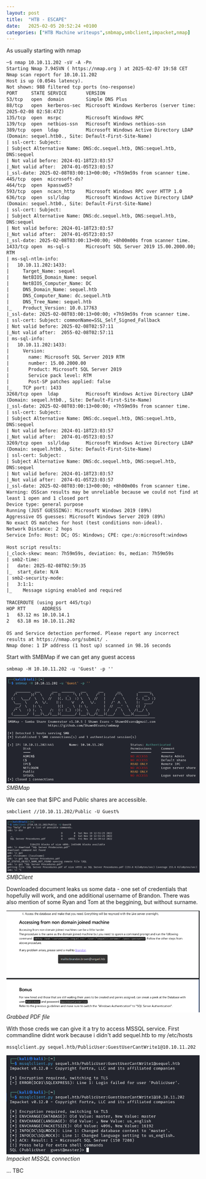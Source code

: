 ```yaml
---
layout: post
title:  "HTB - ESCAPE"
date:   2025-02-05 20:52:24 +0100
categories: ["HTB Machine writeups",smbmap,smbclient,impacket,nmap]
---
```

As usually starting with nmap 

```text
─$ nmap 10.10.11.202 -sV -A -Pn
Starting Nmap 7.94SVN ( https://nmap.org ) at 2025-02-07 19:58 CET
Nmap scan report for 10.10.11.202
Host is up (0.054s latency).
Not shown: 988 filtered tcp ports (no-response)
PORT     STATE SERVICE       VERSION
53/tcp   open  domain        Simple DNS Plus
88/tcp   open  kerberos-sec  Microsoft Windows Kerberos (server time: 2025-02-08 02:58:47Z)
135/tcp  open  msrpc         Microsoft Windows RPC
139/tcp  open  netbios-ssn   Microsoft Windows netbios-ssn
389/tcp  open  ldap          Microsoft Windows Active Directory LDAP (Domain: sequel.htb0., Site: Default-First-Site-Name)
| ssl-cert: Subject: 
| Subject Alternative Name: DNS:dc.sequel.htb, DNS:sequel.htb, DNS:sequel
| Not valid before: 2024-01-18T23:03:57
|_Not valid after:  2074-01-05T23:03:57
|_ssl-date: 2025-02-08T03:00:13+00:00; +7h59m59s from scanner time.
445/tcp  open  microsoft-ds?
464/tcp  open  kpasswd5?
593/tcp  open  ncacn_http    Microsoft Windows RPC over HTTP 1.0
636/tcp  open  ssl/ldap      Microsoft Windows Active Directory LDAP (Domain: sequel.htb0., Site: Default-First-Site-Name)
| ssl-cert: Subject: 
| Subject Alternative Name: DNS:dc.sequel.htb, DNS:sequel.htb, DNS:sequel
| Not valid before: 2024-01-18T23:03:57
|_Not valid after:  2074-01-05T23:03:57
|_ssl-date: 2025-02-08T03:00:13+00:00; +8h00m00s from scanner time.
1433/tcp open  ms-sql-s      Microsoft SQL Server 2019 15.00.2000.00; RTM
| ms-sql-ntlm-info: 
|   10.10.11.202:1433: 
|     Target_Name: sequel
|     NetBIOS_Domain_Name: sequel
|     NetBIOS_Computer_Name: DC
|     DNS_Domain_Name: sequel.htb
|     DNS_Computer_Name: dc.sequel.htb
|     DNS_Tree_Name: sequel.htb
|_    Product_Version: 10.0.17763
|_ssl-date: 2025-02-08T03:00:13+00:00; +7h59m59s from scanner time.
| ssl-cert: Subject: commonName=SSL_Self_Signed_Fallback
| Not valid before: 2025-02-08T02:57:11
|_Not valid after:  2055-02-08T02:57:11
| ms-sql-info: 
|   10.10.11.202:1433: 
|     Version: 
|       name: Microsoft SQL Server 2019 RTM
|       number: 15.00.2000.00
|       Product: Microsoft SQL Server 2019
|       Service pack level: RTM
|       Post-SP patches applied: false
|_    TCP port: 1433
3268/tcp open  ldap          Microsoft Windows Active Directory LDAP (Domain: sequel.htb0., Site: Default-First-Site-Name)
|_ssl-date: 2025-02-08T03:00:13+00:00; +7h59m59s from scanner time.
| ssl-cert: Subject: 
| Subject Alternative Name: DNS:dc.sequel.htb, DNS:sequel.htb, DNS:sequel
| Not valid before: 2024-01-18T23:03:57
|_Not valid after:  2074-01-05T23:03:57
3269/tcp open  ssl/ldap      Microsoft Windows Active Directory LDAP (Domain: sequel.htb0., Site: Default-First-Site-Name)
| ssl-cert: Subject: 
| Subject Alternative Name: DNS:dc.sequel.htb, DNS:sequel.htb, DNS:sequel
| Not valid before: 2024-01-18T23:03:57
|_Not valid after:  2074-01-05T23:03:57
|_ssl-date: 2025-02-08T03:00:13+00:00; +8h00m00s from scanner time.
Warning: OSScan results may be unreliable because we could not find at least 1 open and 1 closed port
Device type: general purpose
Running (JUST GUESSING): Microsoft Windows 2019 (89%)
Aggressive OS guesses: Microsoft Windows Server 2019 (89%)
No exact OS matches for host (test conditions non-ideal).
Network Distance: 2 hops
Service Info: Host: DC; OS: Windows; CPE: cpe:/o:microsoft:windows

Host script results:
|_clock-skew: mean: 7h59m59s, deviation: 0s, median: 7h59m59s
| smb2-time: 
|   date: 2025-02-08T02:59:35
|_  start_date: N/A
| smb2-security-mode: 
|   3:1:1: 
|_    Message signing enabled and required

TRACEROUTE (using port 445/tcp)
HOP RTT      ADDRESS
1   63.12 ms 10.10.14.1
2   63.18 ms 10.10.11.202

OS and Service detection performed. Please report any incorrect results at https://nmap.org/submit/ .
Nmap done: 1 IP address (1 host up) scanned in 98.16 seconds
```

Start with SMBMap if we can get any guest access

```shell
smbmap -H 10.10.11.202 -u 'Guest' -p ''
```

![img-description](/assets/img/htb_escape_smbmap.png)
_SMBMap_

We can see that $IPC and Public shares are accessible. 

```shell
smbclient //10.10.11.202/Public -U Guest%
```
![img-description](/assets/img/htb_escape_smbclient.png)
_SMBClient_

Downloaded document leaks us some data - one set of credentials that hopefully will work, and one additional username of Brandon.
There was also mention of some Ryan and Tom at the beggining, but without surname. 

![img-description](/assets/img/htb_escape_pdf_content.png)
_Grabbed PDF file_

With those creds we can give it a try to access MSSQL service. First commandline didnt work because i didn't add sequel.htb to my /etc/hosts

```text
mssqlclient.py sequel.htb/PublicUser:GuestUserCantWrite1@10.10.11.202
```

![img-description](/assets/img/htb_escape_mssql.png)
_Impacket MSSQL connection_


... TBC 